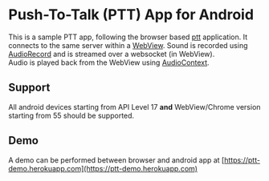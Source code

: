 # Push-To-Talk (PTT) App for Android

This is a sample PTT app, following the browser based [ptt](github.com/merve40/ptt) application.
It connects to the same server within a [WebView](https://developer.android.com/reference/android/webkit/WebView).
Sound is recorded using [AudioRecord](https://developer.android.com/reference/android/media/AudioRecord.html?hl=en) and is streamed over a websocket (in WebView).      
Audio is played back from the WebView using [AudioContext](https://developer.mozilla.org/en-US/docs/Web/API/AudioContext).


## Support
All android devices starting from API Level 17 **and** WebView/Chrome version starting from 55 should be supported.


## Demo 
A demo can be performed between browser and android app at [https://ptt-demo.herokuapp.com](https://ptt-demo.herokuapp.com)
